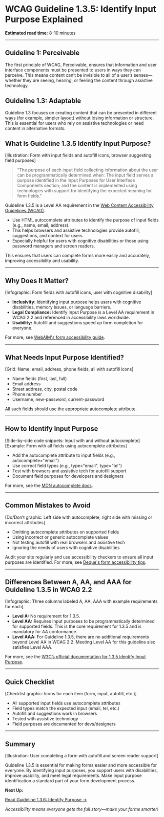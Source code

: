 <!--
title: WCAG Guideline 1.3.5: Identify Input Purpose Explained
series: Making the Web Accessible for All
description: A practical guide to WCAG Guideline 1.3.5 (Identify Input Purpose)—what it means, why it matters, and how to help browsers and assistive tech identify the purpose of input fields.
keywords: wcag 1.3.5, identify input purpose, accessibility, web standards, autofill, input fields, digital inclusion
image: wcag-1-3-5-identify-input-purpose.png
imageAlt: Illustration of a form with input fields and autofill icons
status: draft
-->

# **WCAG Guideline 1.3.5: Identify Input Purpose Explained**

**Estimated read time:** 8–10 minutes

---

## **Guideline 1: Perceivable**

The first principle of WCAG, Perceivable, ensures that information and user interface components must be presented to users in ways they can perceive. This means content can’t be invisible to all of a user’s senses—whether they are seeing, hearing, or feeling the content through assistive technology.

## **Guideline 1.3: Adaptable**

Guideline 1.3 focuses on creating content that can be presented in different ways (for example, simpler layout) without losing information or structure. This is essential for users who rely on assistive technologies or need content in alternative formats.

## **What Is Guideline 1.3.5 Identify Input Purpose?**

[Illustration: Form with input fields and autofill icons, browser suggesting field purposes]

> "The purpose of each input field collecting information about the user can be programmatically determined when: The input field serves a purpose identified in the Input Purposes for User Interface Components section; and the content is implemented using technologies with support for identifying the expected meaning for form fields."

Guideline 1.3.5 is a Level AA requirement in the [Web Content Accessibility Guidelines (WCAG)](https://www.w3.org/WAI/WCAG22/quickref/#identify-input-purpose).

- Use HTML autocomplete attributes to identify the purpose of input fields (e.g., name, email, address).
- This helps browsers and assistive technologies provide autofill, suggestions, and context for users.
- Especially helpful for users with cognitive disabilities or those using password managers and screen readers.

This ensures that users can complete forms more easily and accurately, improving accessibility and usability.

---

## **Why Does It Matter?**

[Infographic: Form fields with autofill icons, user with cognitive disability]

- **Inclusivity:** Identifying input purpose helps users with cognitive disabilities, memory issues, or language barriers.
- **Legal Compliance:** Identify Input Purpose is a Level AA requirement in WCAG 2.2 and referenced in accessibility laws worldwide.
- **Usability:** Autofill and suggestions speed up form completion for everyone.

For more, see [WebAIM's form accessibility guide](https://webaim.org/techniques/forms/).

---

## **What Needs Input Purpose Identified?**

[Grid: Name, email, address, phone fields, all with autofill icons]

- Name fields (first, last, full)
- Email address
- Street address, city, postal code
- Phone number
- Username, new-password, current-password

All such fields should use the appropriate autocomplete attribute.

---

## **How to Identify Input Purpose**

[Side-by-side code snippets: Input with and without autocomplete]
[Example: Form with all fields using autocomplete attributes]

- Add the autocomplete attribute to input fields (e.g., autocomplete="email")
- Use correct field types (e.g., type="email", type="tel")
- Test with browsers and assistive tech for autofill support
- Document field purposes for developers and designers

For more, see the [MDN autocomplete docs](https://developer.mozilla.org/en-US/docs/Web/HTML/Attributes/autocomplete).

---

## **Common Mistakes to Avoid**

[Do/Don't graphic: Left side with autocomplete, right side with missing or incorrect attributes]

- Omitting autocomplete attributes on supported fields
- Using incorrect or generic autocomplete values
- Not testing autofill with real browsers and assistive tech
- Ignoring the needs of users with cognitive disabilities

Audit your site regularly and use accessibility checkers to ensure all input purposes are identified. For more, see [Deque's form accessibility tips](https://www.deque.com/blog/form-autocomplete-accessibility/).

---

## **Differences Between A, AA, and AAA for Guideline 1.3.5 in WCAG 2.2**

[Infographic: Three columns labeled A, AA, AAA with example requirements for each]

- **Level A:** No requirement for 1.3.5.
- **Level AA:** Requires input purposes to be programmatically determined for supported fields. This is the core requirement for 1.3.5 and is mandatory for AA conformance.
- **Level AAA:** For Guideline 1.3.5, there are no additional requirements beyond Level AA in WCAG 2.2. Meeting Level AA for this guideline also satisfies Level AAA.

For more, see the [W3C’s official documentation for 1.3.5 Identify Input Purpose](https://www.w3.org/WAI/WCAG22/Understanding/identify-input-purpose.html).

---

## **Quick Checklist**

[Checklist graphic: Icons for each item (form, input, autofill, etc.)]

- All supported input fields use autocomplete attributes
- Field types match the expected input (email, tel, etc.)
- Autofill and suggestions work in browsers
- Tested with assistive technology
- Field purposes are documented for devs/designers

---

## **Summary**

[Illustration: User completing a form with autofill and screen reader support]

Guideline 1.3.5 is essential for making forms easier and more accessible for everyone. By identifying input purposes, you support users with disabilities, improve usability, and meet legal requirements. Make input purpose identification a standard part of your form development process.

**Next Up:**

[Read Guideline 1.3.6: Identify Purpose →](WCAG-Guideline-1-3-6-Identify-Purpose-Explained.md)

*Accessibility means everyone gets the full story—make your forms smarter!*
